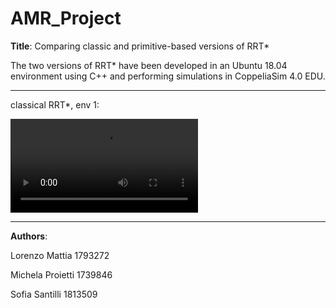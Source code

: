 # AMR_Project

**Title**: Comparing classic and primitive-based versions of RRT*

The two versions of RRT* have been developed in an Ubuntu 18.04 environment using C++ and performing simulations in CoppeliaSim 4.0 EDU.

***
classical RRT*, env 1:

![testo](https://github.com/Sofia-Santilli/Completed_Projects/blob/main/Master%20degree%20projects/7_%20Autonomous%20and%20Mobile%20Robots/demostrative_videos/video1.mp4)

***
**Authors**:

Lorenzo Mattia 1793272

Michela Proietti 1739846

Sofia Santilli 1813509
